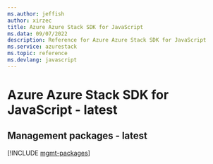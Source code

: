 ```yaml
---
ms.author: jeffish
author: xirzec
title: Azure Azure Stack SDK for JavaScript
ms.data: 09/07/2022
description: Reference for Azure Azure Stack SDK for JavaScript
ms.service: azurestack
ms.topic: reference
ms.devlang: javascript
---
```

# Azure Azure Stack SDK for JavaScript - latest

## Management packages - latest
[!INCLUDE [mgmt-packages](azure-stack-mgmt-index.md)]